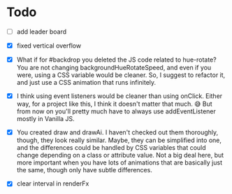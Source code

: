 # Todo

- [ ] add leader board

- [x] fixed vertical overflow

- [x] What if for #backdrop you deleted the JS code related to hue-rotate? You are not changing backgroundHueRotateSpeed, and even if you were, using a CSS variable would be cleaner. So, I suggest to refactor it, and just use a CSS animation that runs infinitely.

- [x] I think using event listeners would be cleaner than using onClick. Either way, for a project like this, I think it doesn't matter that much. 😅 But from now on you'll pretty much have to always use addEventListener mostly in Vanilla JS.

- [x] You created draw and drawAi. I haven't checked out them thoroughly, though, they look really similar. Maybe, they can be simplified into one, and the differences could be handled by CSS variables that could change depending on a class or attribute value. Not a big deal here, but more important when you have lots of animations that are basically just the same, though only have subtle differences.
- [x] clear interval in renderFx
